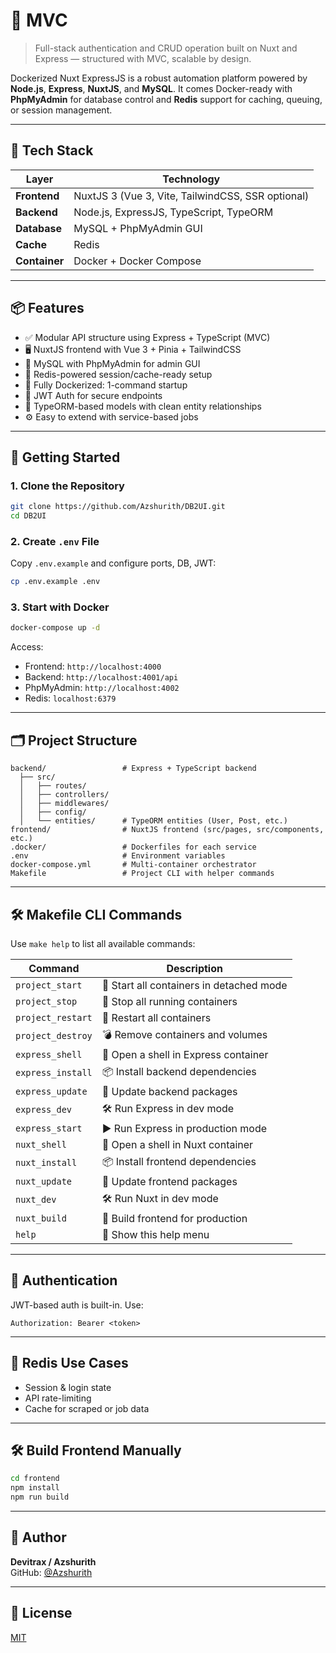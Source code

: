 # 🚀 MVC

> Full-stack authentication and CRUD operation built on Nuxt and Express — structured with MVC, scalable by design.

Dockerized Nuxt ExpressJS is a robust automation platform powered by **Node.js**, **Express**, **NuxtJS**, and **MySQL**. It comes Docker-ready with **PhpMyAdmin** for database control and **Redis** support for caching, queuing, or session management.

---

## 🧰 Tech Stack

| Layer         | Technology                                      |
|---------------|--------------------------------------------------|
| **Frontend**  | NuxtJS 3 (Vue 3, Vite, TailwindCSS, SSR optional)|
| **Backend**   | Node.js, ExpressJS, TypeScript, TypeORM          |
| **Database**  | MySQL + PhpMyAdmin GUI                           |
| **Cache**     | Redis                                            |
| **Container** | Docker + Docker Compose                          |

---

## 📦 Features

- ✅ Modular API structure using Express + TypeScript (MVC)
- 🖥️ NuxtJS frontend with Vue 3 + Pinia + TailwindCSS
- 🐘 MySQL with PhpMyAdmin for admin GUI
- 🔁 Redis-powered session/cache-ready setup
- 🐳 Fully Dockerized: 1-command startup
- 🔐 JWT Auth for secure endpoints
- 🔌 TypeORM-based models with clean entity relationships
- ⚙️ Easy to extend with service-based jobs

---

## 🚀 Getting Started

### 1. Clone the Repository

```bash
git clone https://github.com/Azshurith/DB2UI.git
cd DB2UI
```

### 2. Create `.env` File

Copy `.env.example` and configure ports, DB, JWT:

```bash
cp .env.example .env
```

### 3. Start with Docker

```bash
docker-compose up -d
```

Access:
- Frontend: `http://localhost:4000`
- Backend: `http://localhost:4001/api`
- PhpMyAdmin: `http://localhost:4002`
- Redis: `localhost:6379`

---

## 🗂️ Project Structure

```
backend/                 # Express + TypeScript backend
  ├── src/
  │   ├── routes/
  │   ├── controllers/
  │   ├── middlewares/
  │   ├── config/
  │   └── entities/      # TypeORM entities (User, Post, etc.)
frontend/                # NuxtJS frontend (src/pages, src/components, etc.)
.docker/                 # Dockerfiles for each service
.env                     # Environment variables
docker-compose.yml       # Multi-container orchestrator
Makefile                 # Project CLI with helper commands
```

---

## 🛠️ Makefile CLI Commands

Use `make help` to list all available commands:

| Command            | Description                                  |
|--------------------|----------------------------------------------|
| `project_start`    | 🚀 Start all containers in detached mode     |
| `project_stop`     | 🛑 Stop all running containers               |
| `project_restart`  | 🔄 Restart all containers                    |
| `project_destroy`  | 💣 Remove containers and volumes             |
| `express_shell`    | 🔧 Open a shell in Express container         |
| `express_install`  | 📦 Install backend dependencies              |
| `express_update`   | 🔄 Update backend packages                   |
| `express_dev`      | 🛠️ Run Express in dev mode                  |
| `express_start`    | ▶️ Run Express in production mode            |
| `nuxt_shell`       | 🔧 Open a shell in Nuxt container            |
| `nuxt_install`     | 📦 Install frontend dependencies             |
| `nuxt_update`      | 🔄 Update frontend packages                  |
| `nuxt_dev`         | 🛠️ Run Nuxt in dev mode                     |
| `nuxt_build`       | 🔧 Build frontend for production             |
| `help`             | 📖 Show this help menu                       |

---

## 🔐 Authentication

JWT-based auth is built-in. Use:

```http
Authorization: Bearer <token>
```

---

## 🧠 Redis Use Cases

- Session & login state
- API rate-limiting
- Cache for scraped or job data

---

## 🛠️ Build Frontend Manually

```bash
cd frontend
npm install
npm run build
```

---

## 👤 Author

**Devitrax / Azshurith**  
GitHub: [@Azshurith](https://github.com/Azshurith)

---

## 📄 License

[MIT](./LICENSE)

